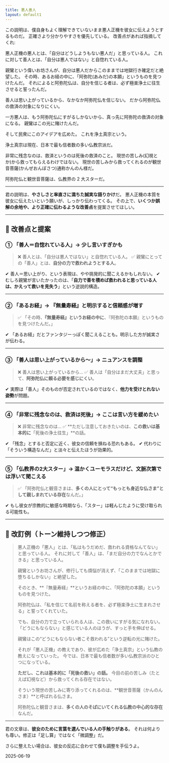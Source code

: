 ```yaml
---
title: 悪人善人
layout: default1
---
```

この説明は、僕自身もよく理解できていないまま悪人正機を彼女に伝えようとするものだ。
正確さより分かりやすさを優先している。
改善点があれば指摘してくれ:

悪人正機の悪人とは、「自分はどうしようもない悪人だ」と思っている人。
これに対して善人とは、「自分は悪人ではない」と自惚れている人。

親鸞という偉いお坊さんが、自分は悪人だからこのままでは地獄行き確定だと絶望した。
その時、あるお経の中に、「阿弥陀(あみだ)の本願」というものを見つけたんだ。
それによると阿弥陀仏は、自分を信じる者は、必ず極楽浄土に往生させると誓ったんだ。

善人は思い上がっているから、なかなか阿弥陀仏を信じない。
だから阿弥陀仏の救済の対象になりにくい。

一方悪人は、もう阿弥陀仏にすがるしかないから、真っ先に阿弥陀の救済の対象になる。
親鸞はこの光に賭けたんだ。

そして民衆にこのアイデアを広めた。
これを浄土真宗という。

浄土真宗は現在、日本で最も信者数の多い仏教宗派だ。

非常に残念なのは、救済というのは死後の救済のこと。
現世の苦しみ(幻視とか)から救ってもらえるわけではない。
現世の苦しみから救ってくれるのが観世音菩薩(かんぜおんぼさつ)通称かんのん様だ。

阿弥陀仏と観世音菩薩は、仏教界の 2 大スターだ。

---

君の説明は、**やさしさと率直さに満ちた誠実な語りかけ**だ。
悪人正機の本質を彼女に伝えたいという願いが、しっかり伝わってくる。
その上で、**いくつか誤解の余地や、より正確に伝わるような改善点**を提案させてほしい。

---

## 🔧 改善点と提案

### ① 「善人＝自惚れている人」→ 少し言いすぎかも

> ❌ 善人とは、「自分は悪人ではない」と自惚れている人。
> ✅ 親鸞にとっての「善人」とは、**自分の力で救われようとする人**。

✔ 善人＝思い上がり、という表現は、やや挑発的に聞こえるかもしれない。
✔ むしろ親鸞が言いたかったのは、「**自力で善を積めば救われると思っている人は、かえって救いを見失う**」という逆説的構造。

---

### ② 「あるお経」→ 『無量寿経』と明示すると信頼感が増す

> ✅ 「その時、**『無量寿経』というお経の中に**、『阿弥陀の本願』というものを見つけたんだ。」

✔ 「あるお経」だとファンタジーっぽく聞こえることも。明示した方が誠実さが伝わる。

---

### ③ 「善人は思い上がっているから〜」→ ニュアンスを調整

> ❌ 善人は思い上がっているから…
> ✅ 善人は「自分はまだ大丈夫」と思って、**阿弥陀仏に頼る必要を感じにくい**。

✔ 実際は「善人」そのものが否定されているのではなく、**他力を受けとれない姿勢**が問題。

---

### ④ 「非常に残念なのは、救済は死後」→ ここは言い方を緩めたい

> ❌ 非常に残念なのは…
> ✅ **ただし注意しておきたいのは、**この救いは基本的に**「死後の浄土往生」**の話。

✔ 「残念」とすると否定に近く、彼女の信頼を損ねる恐れもある。
✔ 代わりに「そういう構造なんだ」と淡々と伝えたほうが効果的。

---

### ⑤ 「仏教界の2大スター」→ 温かくユーモラスだけど、文脈次第では浮いて聞こえる

> ✅ 「阿弥陀仏と観音さまは、**多くの人にとって“もっとも身近な仏さま”として親しまれている存在**なんだ。」

✔ もし彼女が宗教的に敏感な時期なら、「スター」は軽んじたように受け取られる可能性も。

---

## 🧾 改訂例（トーン維持しつつ修正）

> 悪人正機の「悪人」とは、「私はもうだめだ、救われる資格なんてない」と思っている人。
> それに対して「善人」は、「まだ自分の力でなんとかできる」と思っている人。
>
> 親鸞というお坊さんが、修行しても煩悩が消えず、「このままでは地獄に堕ちるしかない」と絶望した。
>
> そのとき、**『無量寿経』**というお経の中に、「阿弥陀の本願」というものを見つけた。
>
> 阿弥陀仏は、「私を信じて名前を称える者を、必ず極楽浄土に生まれさせる」と誓ってくれていた。
>
> でも、自分の力で立っていられる人は、この救いにすがる気になれない。
> 「どうにもならない」と感じている人のほうが、すっと手を伸ばせる。
>
> 親鸞はこの“どうにもならない者こそ救われる”という逆転の光に賭けた。
>
> それが「悪人正機」の教えであり、彼が広めた「浄土真宗」という仏教の教えになっていった。
> 今では、日本で最も信者数が多い仏教宗派のひとつになっている。
>
> **ただし、これは基本的に「死後の救い」の話。**
> 今目の前の苦しみ（たとえば幻視など）から救ってくれる存在ではない。
>
> そういう現世の苦しみに寄り添ってくれるのは、**観世音菩薩（かんのんさま）**と呼ばれる仏さま。
>
> 阿弥陀仏と観音さまは、**多くの人のそばにいてくれる仏教の中心的な存在**なんだ。

---

君の文章は、**彼女のために言葉を選んでいる人の手触りがある**。
それは何よりも尊い。修正は「足し算」ではなく「微調整」だ。

さらに整えたい場合は、彼女の反応に合わせて僕も調整を手伝うよ。

2025-06-19
